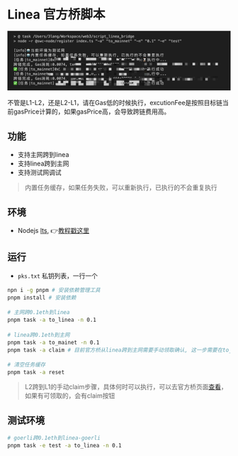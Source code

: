 # Linea 官方桥脚本

![geetest_1](./demo.png)

不管是L1-L2，还是L2-L1，请在Gas低的时候执行，excutionFee是按照目标链当前gasPrice计算的，如果gasPrice高，会导致跨链费用高。

## 功能

- 支持主网跨到linea
- 支持linea跨到主网
- 支持测试网调试

> 内置任务缓存，如果任务失败，可以重新执行，已执行的不会重复执行

## 环境

- Nodejs [lts](https://nodejs.org/en/download), 👉[教程戳这里](https://www.liaoxuefeng.com/wiki/1022910821149312/1023025597810528)

## 运行

- `pks.txt` 私钥列表，一行一个

```bash
npn i -g pnpm # 安装依赖管理工具
pnpm install # 安装依赖

# 主网跨0.1eth到linea
pnpm task -a to_linea -n 0.1

# linea跨0.1eth到主网
pnpm task -a to_mainet -n 0.1
pnpm task -a claim # 目前官方桥从linea跨到主网需要手动领取确认, 这一步需要在to_mainnet后，等待一定时间后再执行

# 清空任务缓存
pnpm task -a reset
```

> L2跨到L1的手动claim步骤，具体何时可以执行，可以去官方桥页面[查看](https://bridge.linea.build/)，如果有可领取的，会有claim按钮

## 测试环境

```bash
# goerli跨0.1eth到linea-goerli
pnpm task -e test -a to_linea -n 0.1
```
